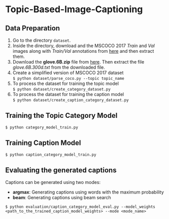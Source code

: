# Topic-Based-Image-Captioning

## Data Preparation

1. Go to the directory `dataset`.
2. Inside the directory, download and the MSCOCO 2017 _Train_ and _Val_ images along with _Train/Val_ annotations from [here](http://cocodataset.org/#download) and then extract them.
3. Download the **glove.6B.zip** file from [here](https://nlp.stanford.edu/projects/glove/). Then extract the file _glove.6B.300d.txt_ from the downloaded file.
4. Create a simplified version of MSCOCO 2017 dataset  
   `$ python dataset/parse_coco.py --topic topic_name`
5. To process the dataset for training the topic model  
   `$ python dataset/create_category_dataset.py`
6. To process the dataset for training the caption model  
   `$ python dataset/create_caption_category_dataset.py`

## Training the Topic Category Model

`$ python category_model_train.py`

## Training Caption Model

`$ python caption_category_model_train.py`

## Evaluating the generated captions

Captions can be generated using two modes:

- **argmax**: Generating captions using words with the maximum probability
- **beam**: Generating captions using beam search

`$ python evaluation/caption_category_model_eval.py --model_weights <path_to_the_trained_caption_model_weights> --mode <mode_name>`
